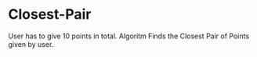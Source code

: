 # Closest-Pair

User has to give 10 points in total.
Algoritm Finds the Closest Pair of Points given by user.
